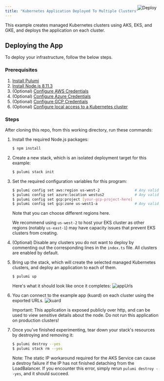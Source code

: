 ```yaml
---
title: "Kubernetes Application Deployed To Multiple Clusters"
---
```


<a href="https://app.pulumi.com/new?template=https://github.com/pulumi/examples/tree/master/kubernetes-ts-multicloud" target="_blank">
    <img src="https://get.pulumi.com/new/button.svg" alt="Deploy" style="float: right; padding: 8px; margin-top: -65px">
</a>


This example creates managed Kubernetes clusters using AKS, EKS, and GKE, and deploys the application
on each cluster.

## Deploying the App

To deploy your infrastructure, follow the below steps.

### Prerequisites

1. [Install Pulumi](https://www.pulumi.com/docs/reference/install/)
2. [Install Node.js 8.11.3](https://nodejs.org/en/download/)
3. (Optional) [Configure AWS Credentials](https://www.pulumi.com/docs/reference/clouds/aws/setup/)
4. (Optional) [Configure Azure Credentials](https://www.pulumi.com/docs/reference/clouds/azure/setup/)
5. (Optional) [Configure GCP Credentials](https://www.pulumi.com/docs/reference/clouds/gcp/setup/)
6. (Optional) [Configure local access to a Kubernetes cluster](https://kubernetes.io/docs/setup/)

### Steps

After cloning this repo, from this working directory, run these commands:

1. Install the required Node.js packages:

    ```bash
    $ npm install
    ```

2. Create a new stack, which is an isolated deployment target for this example:

    ```bash
    $ pulumi stack init
    ```

3. Set the required configuration variables for this program:

    ```bash
    $ pulumi config set aws:region us-west-2                # Any valid AWS region here.
    $ pulumi config set azure:location westus2              # Any valid Azure location here.
    $ pulumi config set gcp:project [your-gcp-project-here]
    $ pulumi config set gcp:zone us-west1-a                 # Any valid GCP zone here.
    ```
   
   Note that you can choose different regions here.

   We recommend using `us-west-2` to host your EKS cluster as other regions (notably `us-east-1`) may have capacity
   issues that prevent EKS clusters from creating.

4. (Optional) Disable any clusters you do not want to deploy by commenting out the corresponding lines in
   the `index.ts` file. All clusters are enabled by default.

5. Bring up the stack, which will create the selected managed Kubernetes clusters, and deploy an application to each of
   them.

    ```bash
    $ pulumi up
    ```
   
   Here's what it should look like once it completes:
   ![appUrls](images/appUrls.png)

6. You can connect to the example app (kuard) on each cluster using the exported URLs.
   ![kuard](images/kuard.png)

   Important: This application is exposed publicly over http, and can be used to view sensitive details about the
   node. Do not run this application on production clusters!

7. Once you've finished experimenting, tear down your stack's resources by destroying and removing it:

    ```bash
    $ pulumi destroy --yes
    $ pulumi stack rm --yes
    ```
   
   Note: The static IP workaround required for the AKS Service can cause a destroy failure if the IP has not
   finished detaching from the LoadBalancer. If you encounter this error, simply rerun `pulumi destroy --yes`,
   and it should succeed.

